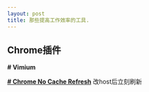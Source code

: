 ```yaml
---
layout: post
title: 那些提高工作效率的工具.
---
```



## Chrome插件

**# Vimium**

**[# Chrome No Cache Refresh](https://chrome.google.com/webstore/detail/chrome-no-cache-refresh/cjbabfkaicdfoahaabkheejnkbomdogk/related?hl=zh-CN)**
改host后立刻刷新

